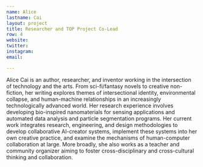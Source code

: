 ```yaml
---
name: Alice
lastname: Cai
layout: project
title: Researcher and TOP Project Co-Lead
row: 4
website: 
twitter:
instagram:
email: 

---
```


Alice Cai is an author, researcher, and inventor working in the intersection of technology and the arts. From sci-fi/fantasy novels to creative non-fiction, her writing explores themes of intersectional identity, environmental collapse, and human-machine relationships in an increasingly technologically advanced world. Her research experience involves developing bio-inspired nanomaterials for sensing applications and automated data analysis and particle segmentation programs. Her current work integrates research, engineering, and design methodologies to develop collaborative AI-creator systems, implement these systems into her own creative practice, and examine the mechanisms of human-computer collaboration at large. More broadly, she also works as a teacher and community organizer aiming to foster cross-disciplinary and cross-cultural thinking and collaboration.




